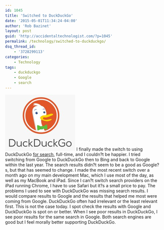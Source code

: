 ```yaml
---
id: 1045
title: 'Switched to DuckDuckGo'
date: '2015-05-01T11:34:24-04:00'
author: 'Rob Bazinet'
layout: post
guid: 'http://accidentaltechnologist.com/?p=1045'
permalink: /technology/switched-to-duckduckgo/
dsq_thread_id:
    - '3728299113'
categories:
    - Technology
tags:
    - duckduckgo
    - Google
    - search
---
```


[![Duckduckgo](/assets/img/2015/05/duckduckgo.jpg "duckduckgo.jpg")](https://duckduckgo.com/) I finally made the switch to using DuckDuckGo [for search](https://duckduckgo.com/), full-time, and I couldn?t be happier. I tried switching from Google to DuckDuckGo then to Bing and back to Google within the last year. The search results didn?t seem to be a good as Google?s, but that has seemed to change. I made the most recent switch over a month ago on my main development Mac, which I use most of the day, as well as my MacBook and iPad. Since I can?t switch search providers on the iPad running Chrome, I have to use Safari but it?s a small price to pay. The problems I used to see with DuckDuckGo was missing search results. I would compare results to Google and the results that helped me most were coming from Google. DuckDuckGo often had irrelevant or the least relevant first. This is not the case today. I spot check the results with Google and DuckDuckGo is spot on or better. When I see poor results in DuckDuckGo, I see poor results for the same search in Google. Both search engines are good but I feel morally better supporting DuckDuckGo. 
